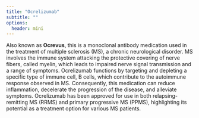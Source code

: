 ```yaml
---
title: "Ocrelizumab"
subtitle: ""
options:
  header: mini
---
```


<div class="col-md-10 mx-auto">

Also known as **Ocrevus**, this is a monoclonal antibody medication used in the treatment of multiple sclerosis (MS), a chronic neurological disorder. MS involves the immune system attacking the protective covering of nerve fibers, called myelin, which leads to impaired nerve signal transmission and a range of symptoms. Ocrelizumab functions by targeting and depleting a specific type of immune cell, B cells, which contribute to the autoimmune response observed in MS. Consequently, this medication can reduce inflammation, decelerate the progression of the disease, and alleviate symptoms. Ocrelizumab has been approved for use in both relapsing-remitting MS (RRMS) and primary progressive MS (PPMS), highlighting its potential as a treatment option for various MS patients.

</div>
